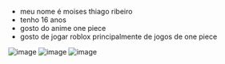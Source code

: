 - meu nome é moises thiago ribeiro
- tenho 16 anos 
- gosto do anime one piece
- gosto de jogar roblox principalmente de jogos de one piece

![image](https://github.com/user-attachments/assets/56467adb-7d20-4d5d-b80c-25e783702f59)
![image](https://github.com/user-attachments/assets/9c9930d7-e901-4a85-a5b5-a729898137e6)
![image](https://github.com/user-attachments/assets/0c4fd46d-fbc5-4d1c-adc4-887d8dd4039d)
